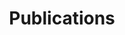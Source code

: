 ---
title: Publications
cms_exclude: true

# View.
view: citation
sections:
  - block: collection
    content:
      title: "Published Papers"
      text: ""
      filters:
        folders:
          - publication
        exclude_featured: false
    design:
      view: citation 
  - block: collection
    content:
      title: "Submitted Papers"
      text: ""
      filters:
        folders:
          - submitted-papers
        exclude_featured: false
    design:
      view: citation 

# Optional header image (relative to `static/media/` folder).
banner:
  caption: ''
  image: ''
--- 